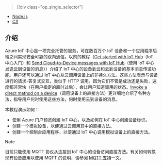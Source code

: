 > [!div class="op_single_selector"]
- [Node.js](../articles/iot-hub/iot-hub-node-node-direct-methods.md)
- [C#](../articles/iot-hub/iot-hub-csharp-node-direct-methods.md)

## 介绍
Azure IoT 中心是一项完全托管的服务，可在数百万个 IoT 设备和一个应用程序后端之间实现安全可靠的双向通信。以前的教程（[Get started with IoT Hub]（IoT 中心入门）和 [Send Cloud-to-Device messages with IoT Hub]（使用 IoT 中心发送云到设备的消息））介绍了 IoT 中心的设备到云和云到设备的基本消息传递功能。用户还可以通过 IoT 中心从云调用设备上的非持久方法。这些方法表示与设备进行的请求-答复式交互，类似于 HTTP 调用，因为它们不管是成功还是失败，速度都非常快（在用户指定的超时过后），会让用户知道调用的状态。[Invoke a direct method on a device][lnk-devguide-methods]（调用设备上的直接方法）更详细地介绍了各种方法，指导用户何时使用这些方法，何时使用云到设备的消息。

本教程演示如何：

* 使用 Azure 门户预览创建 IoT 中心，以及如何在 IoT 中心创建设备标识。
* 创建一个模拟设备，以便通过云调用其中的直接方法。
* 创建一个控制台应用程序，以便通过 IoT 中心调用模拟设备上的直接方法。

> [!NOTE]
目前只能使用 MQTT 协议从连接到 IoT 中心的设备访问直接方法。有关如何转换现有设备应用以使用 MQTT 的说明，请参阅 [MQTT 支持][lnk-devguide-mqtt]一文。
> 
> 

[lnk-devguide-methods]: ../articles/iot-hub/iot-hub-devguide-direct-methods.md
[lnk-devguide-mqtt]: ../articles/iot-hub/iot-hub-mqtt-support.md

[Send Cloud-to-Device messages with IoT Hub]: ../articles/iot-hub/iot-hub-csharp-csharp-c2d.md
[Get started with IoT Hub]: ../articles/iot-hub/iot-hub-node-node-getstarted.md

<!---HONumber=Mooncake_1212_2016-->